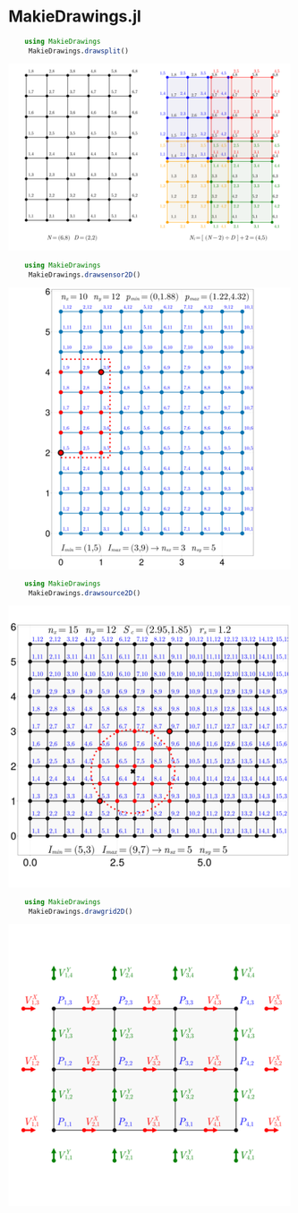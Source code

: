 # MakieDrawings.jl

````julia
    using MakieDrawings
     MakieDrawings.drawsplit()
````     

![](docs/split_grid.png)

````julia
    using MakieDrawings
     MakieDrawings.drawsensor2D()
````     
![](docs/sensor_grid.png)

````julia
    using MakieDrawings
     MakieDrawings.drawsource2D()
````     
![](docs/source_grid.png)
````julia
    using MakieDrawings
     MakieDrawings.drawgrid2D()
````     
![](docs/basic_grid.png)

